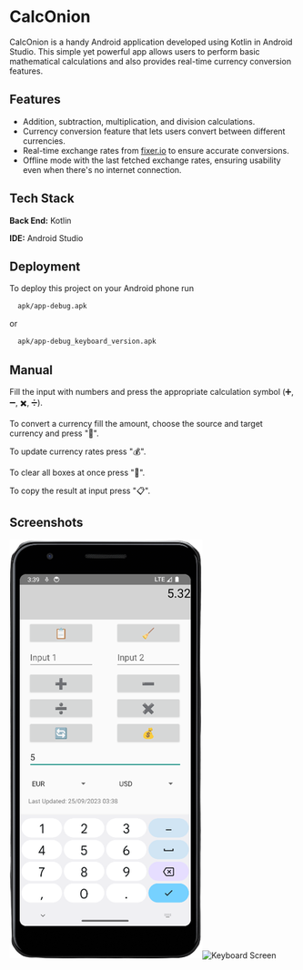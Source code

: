 
# CalcOnion

CalcOnion is a handy Android application developed using Kotlin in Android Studio. This simple yet powerful app allows users to perform basic mathematical calculations and also provides real-time currency conversion features.


## Features

- Addition, subtraction, multiplication, and division calculations.
- Currency conversion feature that lets users convert between different currencies.
- Real-time exchange rates from [fixer.io](https://fixer.io/) to ensure accurate conversions.
- Offline mode with the last fetched exchange rates, ensuring usability even when there's no internet connection.

## Tech Stack

**Back End:** Kotlin

**IDE:** Android Studio


## Deployment

To deploy this project on your Android phone run

```bash
  apk/app-debug.apk
```

or 

```bash
  apk/app-debug_keyboard_version.apk
```

## Manual

Fill the input with numbers and press the appropriate calculation symbol (➕, ➖, ✖️, ➗). 

To convert a currency fill the amount, choose the source and target currency and press "🔄". </br>

To update currency rates press "💰".

To clear all boxes at once press "🧹".

To copy the result at input press "📋".


## Screenshots
![Main Screen](https://github.com/manosmin/CalcOnion/blob/master/screenshots/main_screen.PNG)![Keyboard Screen](https://github.com/manosmin/CalcOnion/blob/keyboard/screenshots/keyboard_version.png)

